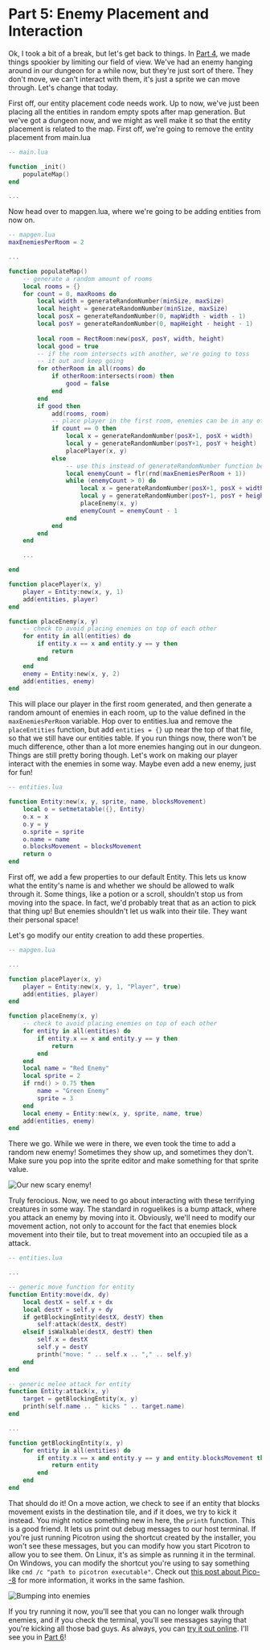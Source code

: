 
# Part 5: Enemy Placement and Interaction

Ok, I took a bit of a break, but let's get back to things. In [Part 4](../part-4/part-4.html), we made things spookier by limiting our field of view. We've had an enemy hanging around in our dungeon for a while now, but they're just sort of there. They don't move, we can't interact with them, it's just a sprite we can move through. Let's change that today.

First off, our entity placement code needs work. Up to now, we've just been placing all the entities in random empty spots after map generation. But we've got a dungeon now, and we might as well make it so that the entity placement is related to the map. First off, we're going to remove the entity placement from main.lua

```lua
-- main.lua

function _init()
	populateMap()
end

...
```

Now head over to mapgen.lua, where we're going to be adding entities from now on.

```lua
-- mapgen.lua
maxEnemiesPerRoom = 2

...

function populateMap()
	-- generate a random amount of rooms
	local rooms = {}
	for count = 0, maxRooms do
		local width = generateRandomNumber(minSize, maxSize)
		local height = generateRandomNumber(minSize, maxSize)
		local posX = generateRandomNumber(0, mapWidth - width - 1)
		local posY = generateRandomNumber(0, mapHeight - height - 1)
		
		local room = RectRoom:new(posX, posY, width, height)
		local good = true
		-- if the room intersects with another, we're going to toss
		-- it out and keep going
		for otherRoom in all(rooms) do
			if otherRoom:intersects(room) then
				good = false
			end
		end
		if good then
			add(rooms, room)
			-- place player in the first room, enemies can be in any of the others.
			if count == 0 then
				local x = generateRandomNumber(posX+1, posX + width)
				local y = generateRandomNumber(posY+1, posY + height)
				placePlayer(x, y)
			else
				-- use this instead of generateRandomNumber function because it is inclusive
				local enemyCount = flr(rnd(maxEnemiesPerRoom + 1))
				while (enemyCount > 0) do
					local x = generateRandomNumber(posX+1, posX + width)
					local y = generateRandomNumber(posY+1, posY + height)
					placeEnemy(x, y)		
					enemyCount = enemyCount - 1
				end
			end
		end
	end

	...

end

function placePlayer(x, y)
	player = Entity:new(x, y, 1)
	add(entities, player)
end

function placeEnemy(x, y)
	-- check to avoid placing enemies on top of each other
	for entity in all(entities) do
		if entity.x == x and entity.y == y then
			return
		end
	end
	enemy = Entity:new(x, y, 2)
	add(entities, enemy)
end

```

This will place our player in the first room generated, and then generate a random amount of enemies in each room, up to the value defined in the `maxEnemiesPerRoom` variable. Hop over to entities.lua and remove the `placeEntities` function, but add `entities = {}` up near the top of that file, so that we still have our entities table. If you run things now, there won't be much difference, other than a lot more enemies hanging out in our dungeon. Things are still pretty boring though. Let's work on making our player interact with the enemies in some way. Maybe even add a new enemy, just for fun!

```lua
-- entities.lua

function Entity:new(x, y, sprite, name, blocksMovement)
	local o = setmetatable({}, Entity)
	o.x = x
	o.y = y
	o.sprite = sprite
	o.name = name
	o.blocksMovement = blocksMovement
	return o
end
```

First off, we add a few properties to our default Entity. This lets us know what the entity's name is and whether we should be allowed to walk through it. Some things, like a potion or a scroll, shouldn't stop us from moving into the space. In fact, we'd probably treat that as an action to pick that thing up! But enemies shouldn't let us walk into their tile. They want their personal space!

Let's go modify our entity creation to add these properties.

```lua
-- mapgen.lua

...

function placePlayer(x, y)
	player = Entity:new(x, y, 1, "Player", true)
	add(entities, player)
end

function placeEnemy(x, y)
	-- check to avoid placing enemies on top of each other
	for entity in all(entities) do
		if entity.x == x and entity.y == y then
			return
		end
	end
	local name = "Red Enemy"
	local sprite = 2
	if rnd() > 0.75 then
		name = "Green Enemy"
		sprite = 3
	end
	local enemy = Entity:new(x, y, sprite, name, true)
	add(entities, enemy)
end
```

There we go. While we were in there, we even took the time to add a random new enemy! Sometimes they show up, and sometimes they don't. Make sure you pop into the sprite editor and make something for that sprite value.

![Our new scary enemy!](p5-new_enemy.png)

Truly ferocious. Now, we need to go about interacting with these terrifying creatures in some way. The standard in roguelikes is a bump attack, where you attack an enemy by moving into it. Obviously, we'll need to modify our movement action, not only to account for the fact that enemies block movement into their tile, but to treat movement into an occupied tile as a attack.

```lua
-- entities.lua

...

-- generic move function for entity
function Entity:move(dx, dy)
	local destX = self.x + dx
	local destY = self.y + dy
	if getBlockingEntity(destX, destY) then
		self:attack(destX, destY)
	elseif isWalkable(destX, destY) then
		self.x = destX
		self.y = destY
		printh("move: " .. self.x .. "," .. self.y)
	end
end

-- generic melee attack for entity
function Entity:attack(x, y)
	target = getBlockingEntity(x, y)
	printh(self.name .. " kicks " .. target.name)
end

...

function getBlockingEntity(x, y)
	for entity in all(entities) do
		if entity.x == x and entity.y == y and entity.blocksMovement then
			return entity
		end
	end
end
```

That should do it! On a move action, we check to see if an entity that blocks movement exists in the destination tile, and if it does, we try to kick it instead. You might notice something new in here, the `printh` function. This is a good friend. It lets us print out debug messages to our host terminal. If you're just running Picotron using the shortcut created by the installer, you won't see these messages, but you can modify how you start Picotron to allow you to see them. On Linux, it's as simple as running it in the terminal. On Windows, you can modify the shortcut you're using to say something like `cmd /c "path to picotron executable"`.  Check out [this post about Pico--8](https://www.lexaloffle.com/bbs/?tid=42367) for more information, it works in the same fashion.

![Bumping into enemies](p5-collision.gif)

If you try running it now, you'll see that you can no longer walk through enemies, and if you check the terminal, you'll see messages saying that you're kicking all those bad guys. As always, you can [try it out online](p5-roguelike.html). I'll see you in [Part 6](../part-6/part-6.html)!
